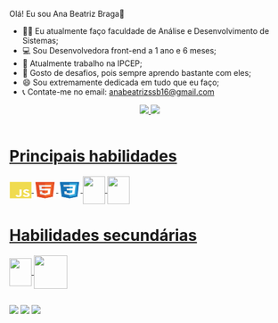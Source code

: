 Olá! Eu sou Ana Beatriz Braga👋

- 👩‍🎓 Eu atualmente faço faculdade de Análise e Desenvolvimento de Sistemas;
- 💻 Sou Desenvolvedora front-end a 1 ano e 6 meses;
- 💼 Atualmente trabalho na IPCEP;
- 🏅 Gosto de desafios, pois sempre aprendo bastante com eles;
- 😄 Sou extremamente dedicada em tudo que eu faço;
- 📞 Contate-me no email: anabeatrizssb16@gmail.com


<div align="center">
  <a href="https://github.com/BeatrizBraga1">
  <img height="180em" src="https://github-readme-stats.vercel.app/api?username=BeatrizBraga1&show_icons=true&theme=tokyonight&include_all_commits=true&count_private=true"/>
  <img height="180em" src="https://github-readme-stats.vercel.app/api/top-langs/?username=BeatrizBraga1&layout=compact&langs_count=7&theme=tokyonight"/>
</div>
  
  <div style="display: inline_block"><br>
    
  <h1>Principais habilidades</h1>
  <img align="center" alt="Rafa-Js" height="30" width="40" src="https://raw.githubusercontent.com/devicons/devicon/master/icons/javascript/javascript-plain.svg">
  <img align="center" alt="Rafa-HTML" height="30" width="40" src="https://raw.githubusercontent.com/devicons/devicon/master/icons/html5/html5-original.svg">
  <img align="center" alt="Rafa-CSS" height="30" width="40" src="https://raw.githubusercontent.com/devicons/devicon/master/icons/css3/css3-original.svg">
  <img align="center" src="https://cdn.jsdelivr.net/gh/devicons/devicon/icons/react/react-original.svg" height="50" width="40">
  <img align="center" src="https://cdn.jsdelivr.net/gh/devicons/devicon/icons/bootstrap/bootstrap-original.svg" height="50" width="40" >
  
  <h1>Habilidades secundárias</h1>
  <img align="center" src="https://cdn.jsdelivr.net/gh/devicons/devicon/icons/jquery/jquery-plain.svg" height="50" width="40">
  <img align="center" src="https://cdn.jsdelivr.net/gh/devicons/devicon/icons/nodejs/nodejs-plain-wordmark.svg" height="60" width="60" >
  
</div>
  
   ##
 
<div> 
  <a href="https://instagram.com/bia_bragaaa" target="_blank"><img src="https://img.shields.io/badge/-Instagram-%23E4405F?style=for-the-badge&logo=instagram&logoColor=white" target="_blank"></a>
  <a href = "mailto:anabeatrizssb16@gmail.com"><img src="https://img.shields.io/badge/-Gmail-%23333?style=for-the-badge&logo=gmail&logoColor=white" target="_blank"></a>
  <a href="https://www.linkedin.com/in/ana-braga-a646a820b" target="_blank"><img src="https://img.shields.io/badge/-LinkedIn-%230077B5?style=for-the-badge&logo=linkedin&logoColor=white" target="_blank"></a> 
  
  
  
